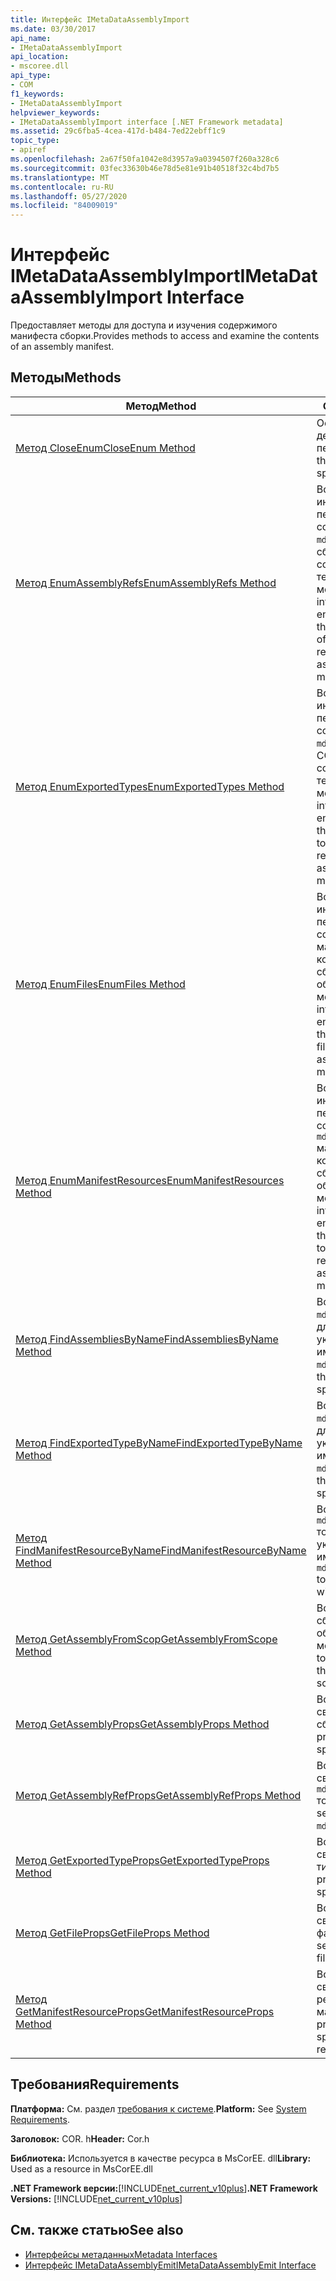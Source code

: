 ```yaml
---
title: Интерфейс IMetaDataAssemblyImport
ms.date: 03/30/2017
api_name:
- IMetaDataAssemblyImport
api_location:
- mscoree.dll
api_type:
- COM
f1_keywords:
- IMetaDataAssemblyImport
helpviewer_keywords:
- IMetaDataAssemblyImport interface [.NET Framework metadata]
ms.assetid: 29c6fba5-4cea-417d-b484-7ed22ebff1c9
topic_type:
- apiref
ms.openlocfilehash: 2a67f50fa1042e8d3957a9a0394507f260a328c6
ms.sourcegitcommit: 03fec33630b46e78d5e81e91b40518f32c4bd7b5
ms.translationtype: MT
ms.contentlocale: ru-RU
ms.lasthandoff: 05/27/2020
ms.locfileid: "84009019"
---
```

# <a name="imetadataassemblyimport-interface"></a><span data-ttu-id="a1414-102">Интерфейс IMetaDataAssemblyImport</span><span class="sxs-lookup"><span data-stu-id="a1414-102">IMetaDataAssemblyImport Interface</span></span>
<span data-ttu-id="a1414-103">Предоставляет методы для доступа и изучения содержимого манифеста сборки.</span><span class="sxs-lookup"><span data-stu-id="a1414-103">Provides methods to access and examine the contents of an assembly manifest.</span></span>  
  
## <a name="methods"></a><span data-ttu-id="a1414-104">Методы</span><span class="sxs-lookup"><span data-stu-id="a1414-104">Methods</span></span>  
  
|<span data-ttu-id="a1414-105">Метод</span><span class="sxs-lookup"><span data-stu-id="a1414-105">Method</span></span>|<span data-ttu-id="a1414-106">Описание</span><span class="sxs-lookup"><span data-stu-id="a1414-106">Description</span></span>|  
|------------|-----------------|  
|[<span data-ttu-id="a1414-107">Метод CloseEnum</span><span class="sxs-lookup"><span data-stu-id="a1414-107">CloseEnum Method</span></span>](imetadataassemblyimport-closeenum-method.md)|<span data-ttu-id="a1414-108">Освобождает дескриптор указанного перечислителя.</span><span class="sxs-lookup"><span data-stu-id="a1414-108">Releases the handle to the specified enumerator.</span></span>|  
|[<span data-ttu-id="a1414-109">Метод EnumAssemblyRefs</span><span class="sxs-lookup"><span data-stu-id="a1414-109">EnumAssemblyRefs Method</span></span>](imetadataassemblyimport-enumassemblyrefs-method.md)|<span data-ttu-id="a1414-110">Возвращает указатель интерфейса на перечислитель, содержащий `mdAssemblyRef` маркеры сборок, на которые ссылается сборка в текущей области метаданных.</span><span class="sxs-lookup"><span data-stu-id="a1414-110">Gets an interface pointer to an enumerator that contains the `mdAssemblyRef` tokens of the assemblies referenced by the assembly in the current metadata scope.</span></span>|  
|[<span data-ttu-id="a1414-111">Метод EnumExportedTypes</span><span class="sxs-lookup"><span data-stu-id="a1414-111">EnumExportedTypes Method</span></span>](imetadataassemblyimport-enumexportedtypes-method.md)|<span data-ttu-id="a1414-112">Возвращает указатель интерфейса на перечислитель, содержащий `mdExportedType` маркеры COM-типов, на которые ссылается сборка в текущей области метаданных.</span><span class="sxs-lookup"><span data-stu-id="a1414-112">Gets an interface pointer to an enumerator that contains the `mdExportedType` tokens of the COM types referenced by the assembly in the current metadata scope.</span></span>|  
|[<span data-ttu-id="a1414-113">Метод EnumFiles</span><span class="sxs-lookup"><span data-stu-id="a1414-113">EnumFiles Method</span></span>](imetadataassemblyimport-enumfiles-method.md)|<span data-ttu-id="a1414-114">Возвращает указатель интерфейса на перечислитель, содержащий `mdFile` маркеры файлов, на которые ссылается сборка в текущей области метаданных.</span><span class="sxs-lookup"><span data-stu-id="a1414-114">Gets an interface pointer to an enumerator that contains the `mdFile` tokens of the files referenced by the assembly in the current metadata scope.</span></span>|  
|[<span data-ttu-id="a1414-115">Метод EnumManifestResources</span><span class="sxs-lookup"><span data-stu-id="a1414-115">EnumManifestResources Method</span></span>](imetadataassemblyimport-enummanifestresources-method.md)|<span data-ttu-id="a1414-116">Возвращает указатель интерфейса на перечислитель, содержащий `mdManifestResource` маркеры ресурсов, на которые ссылается сборка в текущей области метаданных.</span><span class="sxs-lookup"><span data-stu-id="a1414-116">Gets an interface pointer to an enumerator that contains the `mdManifestResource` tokens of the resources referenced by the assembly in the current metadata scope.</span></span>|  
|[<span data-ttu-id="a1414-117">Метод FindAssembliesByName</span><span class="sxs-lookup"><span data-stu-id="a1414-117">FindAssembliesByName Method</span></span>](imetadataassemblyimport-findassembliesbyname-method.md)|<span data-ttu-id="a1414-118">Возвращает массив `mdAssemblyRef` токенов для сборок с указанным именем.</span><span class="sxs-lookup"><span data-stu-id="a1414-118">Gets an array of `mdAssemblyRef` tokens for the assemblies with the specified name.</span></span>|  
|[<span data-ttu-id="a1414-119">Метод FindExportedTypeByName</span><span class="sxs-lookup"><span data-stu-id="a1414-119">FindExportedTypeByName Method</span></span>](imetadataassemblyimport-findexportedtypebyname-method.md)|<span data-ttu-id="a1414-120">Возвращает `mdExportedType` токен для типа COM с указанным именем.</span><span class="sxs-lookup"><span data-stu-id="a1414-120">Gets an `mdExportedType` token for the COM type with the specified name.</span></span>|  
|[<span data-ttu-id="a1414-121">Метод FindManifestResourceByName</span><span class="sxs-lookup"><span data-stu-id="a1414-121">FindManifestResourceByName Method</span></span>](imetadataassemblyimport-findmanifestresourcebyname-method.md)|<span data-ttu-id="a1414-122">Возвращает `mdManifestResource` токен для ресурса с указанным именем.</span><span class="sxs-lookup"><span data-stu-id="a1414-122">Gets an `mdManifestResource` token for the resource with the specified name.</span></span>|  
|[<span data-ttu-id="a1414-123">Метод GetAssemblyFromScop</span><span class="sxs-lookup"><span data-stu-id="a1414-123">GetAssemblyFromScope Method</span></span>](imetadataassemblyimport-getassemblyfromscope-method.md)|<span data-ttu-id="a1414-124">Возвращает токен для сборки в текущей области метаданных.</span><span class="sxs-lookup"><span data-stu-id="a1414-124">Gets the token for the assembly in the current metadata scope.</span></span>|  
|[<span data-ttu-id="a1414-125">Метод GetAssemblyProps</span><span class="sxs-lookup"><span data-stu-id="a1414-125">GetAssemblyProps Method</span></span>](imetadataassemblyimport-getassemblyprops-method.md)|<span data-ttu-id="a1414-126">Возвращает параметры свойства указанной сборки.</span><span class="sxs-lookup"><span data-stu-id="a1414-126">Gets the property settings of the specified assembly.</span></span>|  
|[<span data-ttu-id="a1414-127">Метод GetAssemblyRefProps</span><span class="sxs-lookup"><span data-stu-id="a1414-127">GetAssemblyRefProps Method</span></span>](imetadataassemblyimport-getassemblyrefprops-method.md)|<span data-ttu-id="a1414-128">Возвращает параметры свойства указанного `mdAssemblyRef` токена.</span><span class="sxs-lookup"><span data-stu-id="a1414-128">Gets the property settings of the specified `mdAssemblyRef` token.</span></span>|  
|[<span data-ttu-id="a1414-129">Метод GetExportedTypeProps</span><span class="sxs-lookup"><span data-stu-id="a1414-129">GetExportedTypeProps Method</span></span>](imetadataassemblyimport-getexportedtypeprops-method.md)|<span data-ttu-id="a1414-130">Возвращает параметры свойства указанного типа COM.</span><span class="sxs-lookup"><span data-stu-id="a1414-130">Gets the property settings of the specified COM type.</span></span>|  
|[<span data-ttu-id="a1414-131">Метод GetFileProps</span><span class="sxs-lookup"><span data-stu-id="a1414-131">GetFileProps Method</span></span>](imetadataassemblyimport-getfileprops-method.md)|<span data-ttu-id="a1414-132">Возвращает настройки свойств указанного файла.</span><span class="sxs-lookup"><span data-stu-id="a1414-132">Gets the property settings of the specified file.</span></span>|  
|[<span data-ttu-id="a1414-133">Метод GetManifestResourceProps</span><span class="sxs-lookup"><span data-stu-id="a1414-133">GetManifestResourceProps Method</span></span>](imetadataassemblyimport-getmanifestresourceprops-method.md)|<span data-ttu-id="a1414-134">Возвращает параметры свойства указанного ресурса манифеста.</span><span class="sxs-lookup"><span data-stu-id="a1414-134">Gets the property settings of the specified manifest resource.</span></span>|  
  
## <a name="requirements"></a><span data-ttu-id="a1414-135">Требования</span><span class="sxs-lookup"><span data-stu-id="a1414-135">Requirements</span></span>  
 <span data-ttu-id="a1414-136">**Платформа:** См. раздел [требования к системе](../../get-started/system-requirements.md).</span><span class="sxs-lookup"><span data-stu-id="a1414-136">**Platform:** See [System Requirements](../../get-started/system-requirements.md).</span></span>  
  
 <span data-ttu-id="a1414-137">**Заголовок:** COR. h</span><span class="sxs-lookup"><span data-stu-id="a1414-137">**Header:** Cor.h</span></span>  
  
 <span data-ttu-id="a1414-138">**Библиотека:** Используется в качестве ресурса в MsCorEE. dll</span><span class="sxs-lookup"><span data-stu-id="a1414-138">**Library:** Used as a resource in MsCorEE.dll</span></span>  
  
 <span data-ttu-id="a1414-139">**.NET Framework версии:**[!INCLUDE[net_current_v10plus](../../../../includes/net-current-v10plus-md.md)]</span><span class="sxs-lookup"><span data-stu-id="a1414-139">**.NET Framework Versions:** [!INCLUDE[net_current_v10plus](../../../../includes/net-current-v10plus-md.md)]</span></span>  
  
## <a name="see-also"></a><span data-ttu-id="a1414-140">См. также статью</span><span class="sxs-lookup"><span data-stu-id="a1414-140">See also</span></span>

- [<span data-ttu-id="a1414-141">Интерфейсы метаданных</span><span class="sxs-lookup"><span data-stu-id="a1414-141">Metadata Interfaces</span></span>](metadata-interfaces.md)
- [<span data-ttu-id="a1414-142">Интерфейс IMetaDataAssemblyEmit</span><span class="sxs-lookup"><span data-stu-id="a1414-142">IMetaDataAssemblyEmit Interface</span></span>](imetadataassemblyemit-interface.md)
